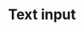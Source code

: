 ---
layout: component.njk
tags: 
    - mobile_components_en
key: text-input-mobile_en
title: Text input
parent: mobile_components_en
image: mobile/overview/text-input.webp
keywords: text input, text field, textfield
order: 200
---